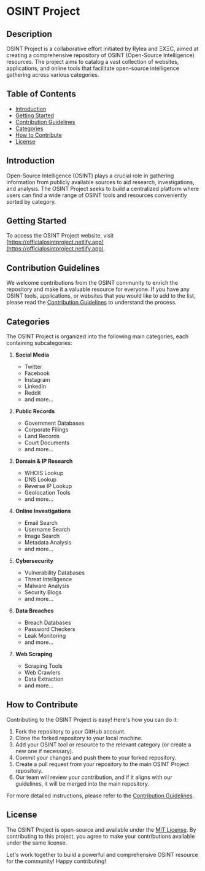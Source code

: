 # OSINT Project

## Description

OSINT Project is a collaborative effort initiated by Rylea and ΞXΞC, aimed at creating a comprehensive repository of OSINT (Open-Source Intelligence) resources. The project aims to catalog a vast collection of websites, applications, and online tools that facilitate open-source intelligence gathering across various categories.

## Table of Contents

- [Introduction](#introduction)
- [Getting Started](#getting-started)
- [Contribution Guidelines](#contribution-guidelines)
- [Categories](#categories)
- [How to Contribute](#how-to-contribute)
- [License](#license)

## Introduction

Open-Source Intelligence (OSINT) plays a crucial role in gathering information from publicly available sources to aid research, investigations, and analysis. The OSINT Project seeks to build a centralized platform where users can find a wide range of OSINT tools and resources conveniently sorted by category.

## Getting Started

To access the OSINT Project website, visit [https://officialosintproject.netlify.app](https://officialosintproject.netlify.app).

## Contribution Guidelines

We welcome contributions from the OSINT community to enrich the repository and make it a valuable resource for everyone. If you have any OSINT tools, applications, or websites that you would like to add to the list, please read the [Contribution Guidelines](CONTRIBUTING.md) to understand the process.

## Categories

The OSINT Project is organized into the following main categories, each containing subcategories:

1. **Social Media**
   - Twitter
   - Facebook
   - Instagram
   - LinkedIn
   - Reddit
   - and more...

2. **Public Records**
   - Government Databases
   - Corporate Filings
   - Land Records
   - Court Documents
   - and more...

3. **Domain & IP Research**
   - WHOIS Lookup
   - DNS Lookup
   - Reverse IP Lookup
   - Geolocation Tools
   - and more...

4. **Online Investigations**
   - Email Search
   - Username Search
   - Image Search
   - Metadata Analysis
   - and more...

5. **Cybersecurity**
   - Vulnerability Databases
   - Threat Intelligence
   - Malware Analysis
   - Security Blogs
   - and more...

6. **Data Breaches**
   - Breach Databases
   - Password Checkers
   - Leak Monitoring
   - and more...

7. **Web Scraping**
   - Scraping Tools
   - Web Crawlers
   - Data Extraction
   - and more...

## How to Contribute

Contributing to the OSINT Project is easy! Here's how you can do it:

1. Fork the repository to your GitHub account.
2. Clone the forked repository to your local machine.
3. Add your OSINT tool or resource to the relevant category (or create a new one if necessary).
4. Commit your changes and push them to your forked repository.
5. Create a pull request from your repository to the main OSINT Project repository.
6. Our team will review your contribution, and if it aligns with our guidelines, it will be merged into the main repository.

For more detailed instructions, please refer to the [Contribution Guidelines](CONTRIBUTING.md).

## License

The OSINT Project is open-source and available under the [MIT License](LICENSE). By contributing to this project, you agree to make your contributions available under the same license.

Let's work together to build a powerful and comprehensive OSINT resource for the community! Happy contributing!
